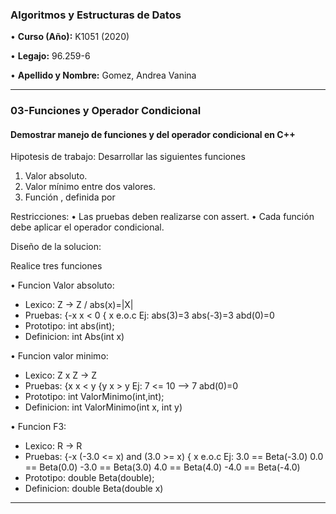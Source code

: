 ### **Algoritmos y Estructuras de Datos**

• **Curso (Año):** K1051 (2020)

• **Legajo:** 96.259-6 

• **Apellido y Nombre:** Gomez, Andrea Vanina

---
### 03-Funciones y Operador Condicional

#### **Demostrar manejo de funciones y del operador condicional en C++**


Hipotesis de trabajo:
Desarrollar las siguientes funciones
1. Valor absoluto.
2. Valor mínimo entre dos valores.
3. Función , definida por

Restricciones:
• Las pruebas deben realizarse con assert.
• Cada función debe aplicar el operador condicional.

Diseño de la solucion:

Realice tres funciones

• Funcion Valor absoluto:
 - Lexico: Z -> Z / abs(x)=|X|
 - Pruebas: {-x  x < 0 
            { x  e.o.c
            Ej:
            abs(3)=3
            abs(-3)=3
            abd(0)=0
 - Prototipo: int abs(int);
 - Definicion: int Abs(int x)            

• Funcion valor minimo:
 - Lexico: Z x Z -> Z 
 - Pruebas: {x  x < y 
            {y  x > y
            Ej:
            7 <= 10  --> 7
            abd(0)=0
 - Prototipo: int ValorMinimo(int,int);
 - Definicion: int ValorMinimo(int x, int y)   

 • Funcion F3:
 - Lexico: R -> R 
 - Pruebas: {-x  (-3.0 <= x) and (3.0 >= x)
            { x  e.o.c
            Ej:
             3.0 == Beta(-3.0) 
             0.0 == Beta(0.0) 
             -3.0 == Beta(3.0) 
             4.0 == Beta(4.0)
             -4.0 == Beta(-4.0)
 - Prototipo: double Beta(double);
 - Definicion: double Beta(double x)                   
---